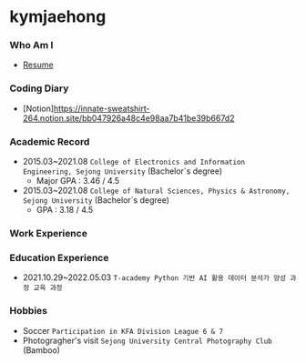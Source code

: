 # kymjaehong

### Who Am I
- [Resume](https://innate-sweatshirt-264.notion.site/bebfdb4171c64f7ab1cdb2cdf28197a7)

### Coding Diary
- [Notion]<https://innate-sweatshirt-264.notion.site/bb047926a48c4e98aa7b41be39b667d2>

### Academic Record
- 2015.03~2021.08 `College of Electronics and Information Engineering, Sejong University` (Bachelor`s degree)
    - Major GPA : 3.46 / 4.5
- 2015.03~2021.08 `College of Natural Sciences, Physics & Astronomy, Sejong University` (Bachelor`s degree)
    - GPA : 3.18 / 4.5

### Work Experience

### Education Experience
- 2021.10.29~2022.05.03 `T-academy Python 기반 AI 활용 데이터 분석가 양성 과정 교육 과정`

### Hobbies
- Soccer `Participation in KFA Division League 6 & 7`
- Photogragher's visit `Sejong University Central Photography Club` (Bamboo)  